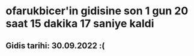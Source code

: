 # ofarukbicer'in gidisine son 1 gun 20 saat 15 dakika 17 saniye kaldi

## Gidis tarihi: 30.09.2022 :(